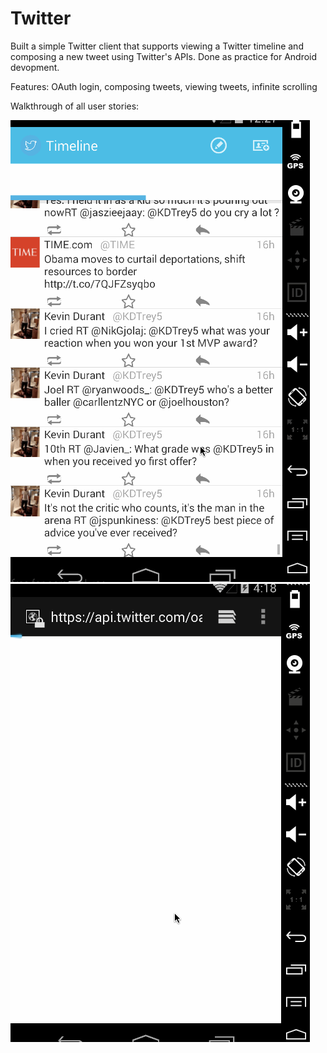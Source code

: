 # Twitter


Built a simple Twitter client that supports viewing a Twitter timeline and composing a new tweet using Twitter's APIs. Done as practice for Android devopment. 

Features: OAuth login, composing tweets, viewing tweets, infinite scrolling

 
Walkthrough of all user stories:

![Video Walkthrough](twitterp2.gif)
![Video Walkthrough](twitter2.gif)

